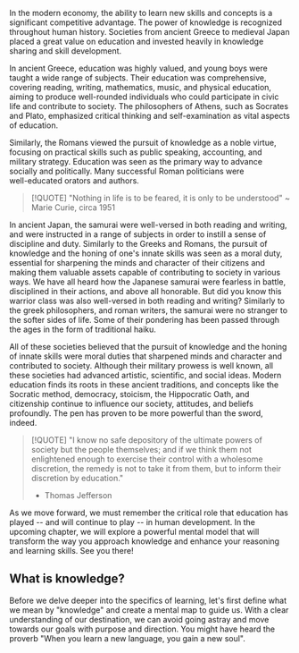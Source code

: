 In the modern economy, the ability to learn new skills and concepts is a significant competitive advantage. The power of knowledge is
recognized throughout human history. Societies from ancient Greece to medieval Japan placed a great value on education and invested heavily in
knowledge sharing and skill development.

In ancient Greece, education was highly valued, and young boys were taught a wide range of subjects.
Their education was comprehensive, covering reading, writing, mathematics, music, and physical education, aiming to produce well-rounded individuals
who could participate in civic life and contribute to society. The philosophers of Athens, such as Socrates and Plato, emphasized critical thinking
and self-examination as vital aspects of education.

Similarly, the Romans viewed the pursuit of knowledge as a noble virtue, focusing on practical skills such as public speaking, accounting, and
military strategy. Education was seen as the primary way to advance socially and politically. Many successful Roman politicians were  
well-educated orators and authors.

> [!QUOTE]
> "Nothing in life is to be feared, it is only to be understood"
> ~ Marie Curie, circa 1951

In ancient Japan, the samurai were well-versed in both reading and writing, and were instructed in a range of subjects in order to instill a sense
of discipline and duty. Similarly to the Greeks and Romans, the pursuit of knowledge and the honing of one's innate skills was seen as a moral duty,
essential for sharpening the minds and character of their citizens and making them valuable assets capable of contributing to society in various
ways. We have all heard how the Japanese samurai were fearless in battle, disciplined in their actions, and above all honorable. But did you
know this warrior class was also well-versed in both reading and writing? Similarly to the greek philosophers, and roman writers, the samurai were
no stranger to the softer sides of life. Some of their pondering has been passed through the ages in the form of traditional haiku.

All of these societies believed that the pursuit of knowledge and the honing of innate skills were moral duties that sharpened minds and character
and contributed to society. Although their military prowess is well known, all these societies had advanced artistic, scientific, and social ideas.
Modern education finds its roots in these ancient traditions, and concepts like the Socratic method, democracy, stoicism, the Hippocratic Oath, and
citizenship continue to influence our society, attitudes, and beliefs profoundly.
The pen has proven to be more powerful than the sword, indeed.

> [!QUOTE]
> "I know no safe depository of the ultimate powers of society but the people themselves; and if we think them not enlightened enough to exercise
> their control with a wholesome discretion, the remedy is not to take it from them, but to inform their discretion by education."
> - Thomas Jefferson

As we move forward, we must remember the critical role that education has played -- and will continue to play -- in human development.
In the upcoming chapter, we will explore a powerful mental model that will transform the way you approach knowledge and enhance your reasoning
and learning skills. See you there!

## What is knowledge?

Before we delve deeper into the specifics of learning, let's first define what we mean by "knowledge" and create a mental map to guide us. With a
clear understanding of our destination, we can avoid going astray and move towards our goals with purpose and direction.
You might have heard the proverb "When you learn a new language, you gain a new soul".
